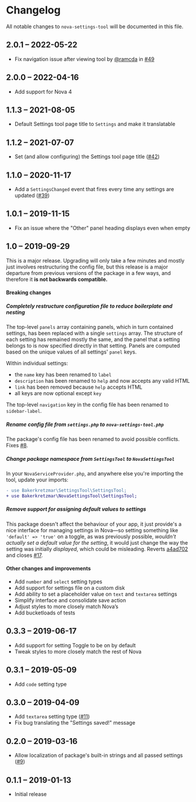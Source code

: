 # Changelog

All notable changes to `nova-settings-tool` will be documented in this file.

## 2.0.1 – 2022-05-22

- Fix navigation issue after viewing tool by [@ramcda](https://github.com/ramcda) in [#49](https://github.com/bakerkretzmar/nova-settings-tool/pull/49)

## 2.0.0 – 2022-04-16

- Add support for Nova 4

## 1.1.3 – 2021-08-05

- Default Settings tool page title to `Settings` and make it translatable

## 1.1.2 – 2021-07-07

- Set (and allow configuring) the Settings tool page title ([#42](https://github.com/bakerkretzmar/nova-settings-tool/pull/42))

## 1.1.0 – 2020-11-17

- Add a `SettingsChanged` event that fires every time any settings are updated ([#39](https://github.com/bakerkretzmar/nova-settings-tool/pull/39))

## 1.0.1 – 2019-11-15

- Fix an issue where the "Other" panel heading displays even when empty

## 1.0 – 2019-09-29

This is a major release. Upgrading will only take a few minutes and mostly just involves restructuring the config file, but this release is a major departure from previous versions of the package in a few ways, and therefore it **is not backwards compatible.**

#### Breaking changes

##### Completely restructure configuration file to reduce boilerplate and nesting

The top-level `panels` array containing panels, which in turn contained settings, has been replaced with a single `settings` array. The structure of each setting has remained mostly the same, and the panel that a setting belongs to is now specified directly in that setting. Panels are computed based on the unique values of all settings' `panel` keys.

Within individual settings:

- the `name` key has been renamed to `label`
- `description` has been renamed to `help` and now accepts any valid HTML
- `link` has been removed because `help` accepts HTML
- all keys are now optional except `key`

The top-level `navigation` key in the config file has been renamed to `sidebar-label`.

##### Rename config file from `settings.php` to `nova-settings-tool.php`

The package's config file has been renamed to avoid possible conflicts. Fixes [#8](https://github.com/bakerkretzmar/nova-settings-tool/issues/8).

##### Change package namespace from `SettingsTool` to `NovaSettingsTool`

In your `NovaServiceProvider.php`, and anywhere else you're importing the tool, update your imports:

```diff
- use Bakerkretzmar\SettingsTool\SettingsTool;
+ use Bakerkretzmar\NovaSettingsTool\SettingsTool;
```

##### Remove support for assigning default values to settings

This package doesn't affect the behaviour of your app, it just provide's a nice interface for managing settings in Nova—so setting something like `'default' => 'true'` on a toggle, as was previously possible, _wouldn't actually set a default value for the setting_, it would just change the way the setting was initially _displayed_, which could be misleading. Reverts [a4ad702](https://github.com/bakerkretzmar/nova-settings-tool/commit/a4ad702f29b9229e4d55f5150cb2deba47079932) and closes [#17](https://github.com/bakerkretzmar/nova-settings-tool/issues/17).

#### Other changes and improvements

- Add `number` and `select` setting types
- Add support for settings file on a custom disk
- Add ability to set a placeholder value on `text` and `textarea` settings
- Simplify interface and consolidate save action
- Adjust styles to more closely match Nova’s
- Add bucketloads of tests

## 0.3.3 – 2019-06-17

- Add support for setting Toggle to be on by default
- Tweak styles to more closely match the rest of Nova

## 0.3.1 – 2019-05-09

- Add `code` setting type

## 0.3.0 – 2019-04-09

- Add `textarea` setting type ([#11](https://github.com/bakerkretzmar/nova-settings-tool/pull/11))
- Fix bug translating the "Settings saved!" message

## 0.2.0 – 2019-03-16

- Allow localization of package's built-in strings and all passed settings ([#9](https://github.com/bakerkretzmar/nova-settings-tool/pull/9))

## 0.1.1 – 2019-01-13

- Initial release
